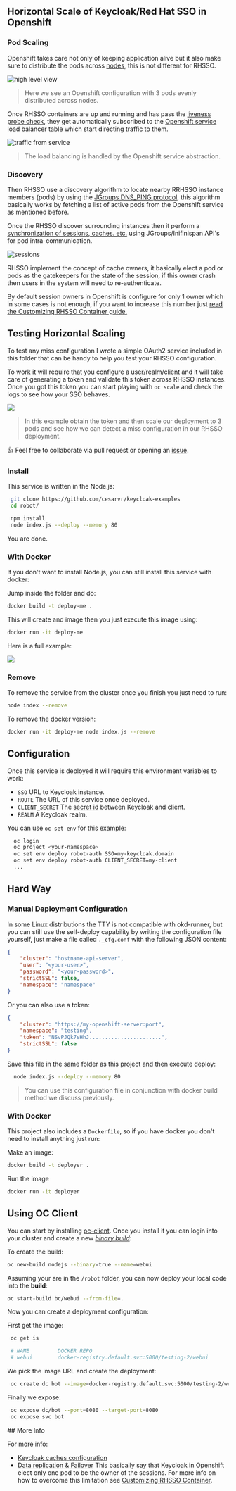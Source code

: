 ## Horizontal Scale of Keycloak/Red Hat SSO in Openshift

### Pod Scaling

Openshift takes care not only of keeping application alive but it also make sure to distribute the pods across [nodes](https://docs.openshift.com/enterprise/3.0/architecture/infrastructure_components/kubernetes_infrastructure.html#node), this is not different for RHSSO.

![high level view](https://github.com/cesarvr/keycloak-examples/blob/master/docs/scaling-pod-up.png?raw=true)

> Here we see an Openshift configuration with 3 pods evenly distributed across nodes.

Once RHSSO containers are up and running and has pass the [liveness probe check](), they get automatically subscribed to the [Openshift service](https://docs.openshift.com/enterprise/3.0/architecture/core_concepts/pods_and_services.html#services) load balancer table which start directing traffic to them.

![traffic from service](https://github.com/cesarvr/keycloak-examples/blob/master/docs/service-dns.png?raw=true)

> The load balancing is handled by the Openshift service abstraction.  

### Discovery

Then RHSSO use a discovery algorithm to locate nearby RRHSSO instance members (pods) by using the [JGroups DNS_PING protocol](http://www.jgroups.org/manual4/index.html#_dns_ping), this algorithm basically works by fetching a list of active pods from the Openshift service as mentioned before.

Once the RHSSO discover surrounding instances then it perform a [synchronization of sessions, caches. etc.](https://www.keycloak.org/docs/3.0/server_installation/topics/cache.html) using JGroups/Inifinispan API's for pod intra-communication.

![sessions](https://github.com/cesarvr/keycloak-examples/blob/master/docs/sessions.png?raw=true)

RHSSO implement the concept of cache owners, it basically elect a pod or pods as the gatekeepers for the state of the session, if this owner crash then users in the system will need to re-authenticate.

By default session owners in Openshift is configure for only 1 owner which in some cases is not enough, if you want to increase this number just [read the Customizing RHSSO Container guide.](https://github.com/cesarvr/keycloak-examples/tree/master/modifying-keycloak-cfg#customizing-rhsso-container)

## Testing Horizontal Scaling

To test any miss configuration I wrote a simple OAuth2 service included in this folder that can be handy to help you test your RHSSO configuration.

To work it will require that you configure a user/realm/client and it will take care of generating a token and validate this token across RHSSO instances. Once you got this token you can start playing with ``oc scale`` and check the logs to see how your SSO behaves.

![](https://github.com/cesarvr/keycloak-examples/blob/master/docs/unsync.gif?raw=true)

> In this example obtain the token and then scale our deployment to 3 pods and see how we can detect a miss configuration in our RHSSO deployment.

👍 Feel free to collaborate via pull request or opening an [issue](https://github.com/cesarvr/keycloak-examples/issues).

### Install

This service is written in the Node.js:

```sh
 git clone https://github.com/cesarvr/keycloak-examples
 cd robot/

 npm install
 node index.js --deploy --memory 80
```

You are done.


### With Docker

If you don't want to install Node.js, you can still install this service with docker:

Jump inside the folder and do:

```sh
docker build -t deploy-me .
```

This will create and image then you just execute this image using:

```sh
docker run -it deploy-me
```

Here is a full example:

![](https://github.com/cesarvr/keycloak-examples/blob/master/docs/docker-deployment.gif?raw=true)



### Remove

To remove the service from the cluster once you finish you just need to run:

```sh
node index --remove
```
To remove the docker version:

```sh
docker run -it deploy-me node index.js --remove
```

## Configuration

Once this service is deployed it will require this environment variables to work:

- ``SSO`` URL to Keycloak instance.
- ``ROUTE`` The URL of this service once deployed.
- ``CLIENT_SECRET`` The [secret id](https://www.keycloak.org/docs/2.5/server_admin/topics/clients/oidc/confidential.html) between Keycloak and client.
- ``REALM`` A Keycloak realm.

You can use ``oc set env`` for this example:

```sh
  oc login
  oc project <your-namespace>
  oc set env deploy robot-auth SSO=my-keycloak.domain
  oc set env deploy robot-auth CLIENT_SECRET=my-client
  ...
```

## Hard Way

### Manual Deployment Configuration

In some Linux distributions the TTY is not compatible with okd-runner, but you can still use the self-deploy capability by writing the configuration file yourself, just make a file called ``._cfg.conf`` with the following JSON content:

```json
{
    "cluster": "hostname-api-server",
    "user": "<your-user>",
    "password": "<your-password>",
    "strictSSL": false,
    "namespace": "namespace"
}
```


Or you can also use a token:

```json
{
    "cluster": "https://my-openshift-server:port",
    "namespace": "testing",
    "token": "NSvPJQk7sHhJ.......................",
    "strictSSL": false
}
```

Save this file in the same folder as this project and then execute deploy:

```sh
  node index.js --deploy --memory 80
```
> You can use this configuration file in conjunction with docker build method we discuss previously.

### With Docker

This project also includes a ``Dockerfile``, so if you have docker you don't need to install anything just run:


Make an image:

```sh
docker build -t deployer .
```

Run the image

```sh
docker run -it deployer
```

## Using OC Client

You can start by installing [oc-client](https://github.com/cesarvr/Openshift#linuxmacosx). Once you install it you can login into your cluster and create a new [*binary build*](https://cesarvr.io/post/buildconfig/):


To create the build:

```sh
oc new-build nodejs --binary=true --name=webui
```


Assuming your are in the ``/robot`` folder, you can now deploy your local code into the **build**:

```sh
oc start-build bc/webui --from-file=.
```


Now you can create a deployment configuration:

First get the image:

```sh
 oc get is

 # NAME         DOCKER REPO                                             TAGS      UPDATED
 # webui        docker-registry.default.svc:5000/testing-2/webui
```

We pick the image URL and create the deployment:

```sh
 oc create dc bot --image=docker-registry.default.svc:5000/testing-2/webui
```

Finally we expose:

```sh
 oc expose dc/bot --port=8080 --target-port=8080
 oc expose svc bot
```

## More Info

For more info:

- [Keycloak caches configuration](https://www.keycloak.org/docs/3.0/server_installation/topics/cache.html)
- [Data replication & Failover](https://www.keycloak.org/docs/3.0/server_installation/topics/cache/replication.html) This basically say that Keycloak in Openshift elect only one pod to be the owner of the sessions. For more info on how to overcome this limitation see [Customizing RHSSO Container](https://github.com/cesarvr/keycloak-examples/tree/master/modifying-keycloak-cfg).

